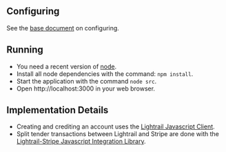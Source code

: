 ## Configuring
See the [base document](../README.md) on configuring.

## Running
- You need a recent version of [node](https://nodejs.org/en/).
- Install all node dependencies with the command: `npm install`.
- Start the application with the command `node src`.
- Open http://localhost:3000 in your web browser.

## Implementation Details
- Creating and crediting an account uses the [Lightrail Javascript Client](https://github.com/Giftbit/lightrail-client-javascript).
- Split tender transactions between Lightrail and Stripe are done with the [Lightrail-Stripe Javascript Integration Library](https://github.com/Giftbit/lightrail-stripe-javascript).
